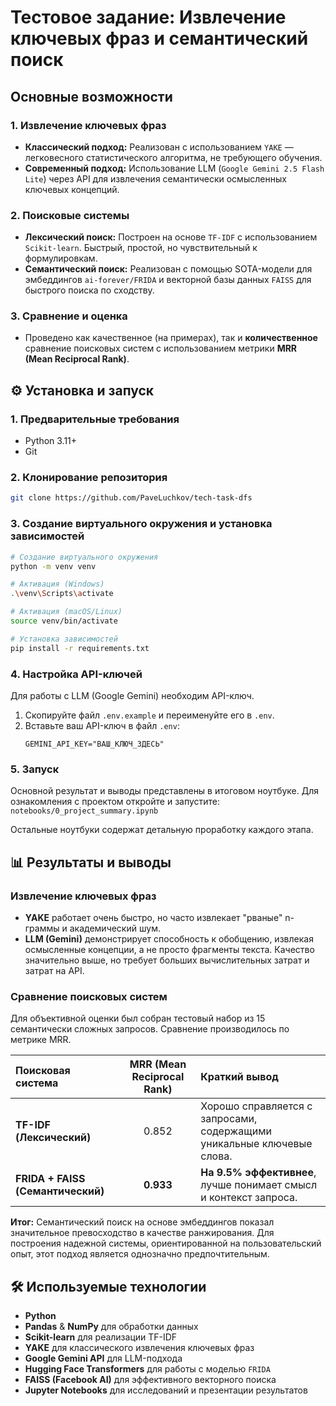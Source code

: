 # Тестовое задание: Извлечение ключевых фраз и семантический поиск

## Основные возможности

### 1. Извлечение ключевых фраз
- **Классический подход:** Реализован с использованием `YAKE` — легковесного статистического алгоритма, не требующего обучения.
- **Современный подход:** Использование LLM (`Google Gemini 2.5 Flash Lite`) через API для извлечения семантически осмысленных ключевых концепций.

### 2. Поисковые системы
- **Лексический поиск:** Построен на основе `TF-IDF` с использованием `Scikit-learn`. Быстрый, простой, но чувствительный к формулировкам.
- **Семантический поиск:** Реализован с помощью SOTA-модели для эмбеддингов `ai-forever/FRIDA` и векторной базы данных `FAISS` для быстрого поиска по сходству.

### 3. Сравнение и оценка
- Проведено как качественное (на примерах), так и **количественное** сравнение поисковых систем с использованием метрики **MRR (Mean Reciprocal Rank)**.

## ⚙️ Установка и запуск

### 1. Предварительные требования
- Python 3.11+
- Git

### 2. Клонирование репозитория
```bash
git clone https://github.com/PaveLuchkov/tech-task-dfs
```

### 3. Создание виртуального окружения и установка зависимостей
```bash
# Создание виртуального окружения
python -m venv venv

# Активация (Windows)
.\venv\Scripts\activate

# Активация (macOS/Linux)
source venv/bin/activate

# Установка зависимостей
pip install -r requirements.txt
```

### 4. Настройка API-ключей
Для работы с LLM (Google Gemini) необходим API-ключ.

1.  Скопируйте файл `.env.example` и переименуйте его в `.env`.
2.  Вставьте ваш API-ключ в файл `.env`:
    ```
    GEMINI_API_KEY="ВАШ_КЛЮЧ_ЗДЕСЬ"
    ```

### 5. Запуск
Основной результат и выводы представлены в итоговом ноутбуке. Для ознакомления с проектом откройте и запустите:
`notebooks/0_project_summary.ipynb`

Остальные ноутбуки содержат детальную проработку каждого этапа.

## 📊 Результаты и выводы

### Извлечение ключевых фраз
- **YAKE** работает очень быстро, но часто извлекает "рваные" n-граммы и академический шум.
- **LLM (Gemini)** демонстрирует способность к обобщению, извлекая осмысленные концепции, а не просто фрагменты текста. Качество значительно выше, но требует больших вычислительных затрат и затрат на API.

### Сравнение поисковых систем
Для объективной оценки был собран тестовый набор из 15 семантически сложных запросов. Сравнение производилось по метрике MRR.

| Поисковая система | MRR (Mean Reciprocal Rank) | Краткий вывод |
| :--- | :---: | :--- |
| **TF-IDF (Лексический)** | 0.852 | Хорошо справляется с запросами, содержащими уникальные ключевые слова. |
| **FRIDA + FAISS (Семантический)** | **0.933** | **На 9.5% эффективнее**, лучше понимает смысл и контекст запроса. |

**Итог:** Семантический поиск на основе эмбеддингов показал значительное превосходство в качестве ранжирования. Для построения надежной системы, ориентированной на пользовательский опыт, этот подход является однозначно предпочтительным.

## 🛠️ Используемые технологии

- **Python**
- **Pandas** & **NumPy** для обработки данных
- **Scikit-learn** для реализации TF-IDF
- **YAKE** для классического извлечения ключевых фраз
- **Google Gemini API** для LLM-подхода
- **Hugging Face Transformers** для работы с моделью `FRIDA`
- **FAISS (Facebook AI)** для эффективного векторного поиска
- **Jupyter Notebooks** для исследований и презентации результатов